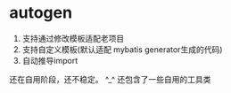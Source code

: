 # autogen
1. 支持通过修改模板适配老项目
2. 支持自定义模板(默认适配 mybatis generator生成的代码)
3. 自动推导import

还在自用阶段，还不稳定。 ^_^
还包含了一些自用的工具类
